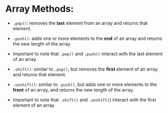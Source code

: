 # Array Methods:
* `.pop()`: removes the **last** element from an array and returns that element.

* `.push()`: adds one or more elements to the **end** of an array and returns the new length of the array.

* Important to note that `.pop()` and `.push()` interact with the last element of an array.

* `.shift()`: similar to `.pop()`, but removes the **first** element of an array and returns that element.

* `.unshift()`: similar to `.push()`, but adds one or more elements to the **front** of an array, and returns the new length of the array.

* Important to note that `.shift()` and `.unshift(`) interact with the first element of an array.
